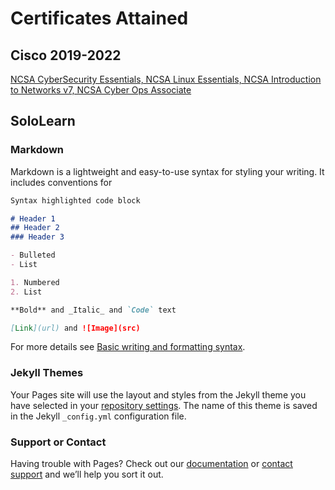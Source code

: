 # Certificates Attained

## Cisco 2019-2022
[NCSA CyberSecurity Essentials, NCSA Linux Essentials, NCSA Introduction to Networks v7, NCSA Cyber Ops Associate](https://drive.google.com/file/d/1V-KDbIMa4VPUi82S_zwnE-4iS6KZkJ73/view?usp=sharing)

## SoloLearn

### Markdown

Markdown is a lightweight and easy-to-use syntax for styling your writing. It includes conventions for

```markdown
Syntax highlighted code block

# Header 1
## Header 2
### Header 3

- Bulleted
- List

1. Numbered
2. List

**Bold** and _Italic_ and `Code` text

[Link](url) and ![Image](src)
```

For more details see [Basic writing and formatting syntax](https://docs.github.com/en/github/writing-on-github/getting-started-with-writing-and-formatting-on-github/basic-writing-and-formatting-syntax).

### Jekyll Themes

Your Pages site will use the layout and styles from the Jekyll theme you have selected in your [repository settings](https://github.com/cancerian-x/certificates/settings/pages). The name of this theme is saved in the Jekyll `_config.yml` configuration file.

### Support or Contact

Having trouble with Pages? Check out our [documentation](https://docs.github.com/categories/github-pages-basics/) or [contact support](https://support.github.com/contact) and we’ll help you sort it out.
